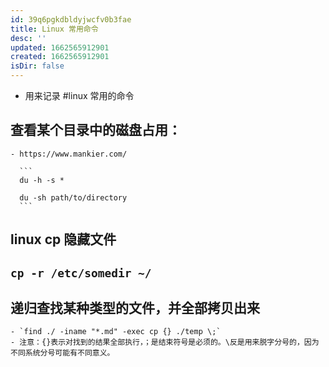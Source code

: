 ```yaml
---
id: 39q6pgkdbldyjwcfv0b3fae
title: Linux 常用命令
desc: ''
updated: 1662565912901
created: 1662565912901
isDir: false
---
```

- 用来记录 #linux 常用的命令
## 查看某个目录中的磁盘占用：
	- https://www.mankier.com/
	  
	  ```
	  du -h -s *
	  
	  du -sh path/to/directory
	  ```
## linux cp 隐藏文件

`cp -r /etc/somedir ~/`
-
## 递归查找某种类型的文件，并全部拷贝出来
	- `find ./ -iname "*.md" -exec cp {} ./temp \;`
	- 注意：{}表示对找到的结果全部执行，；是结束符号是必须的。\反是用来脱字分号的，因为不同系统分号可能有不同意义。